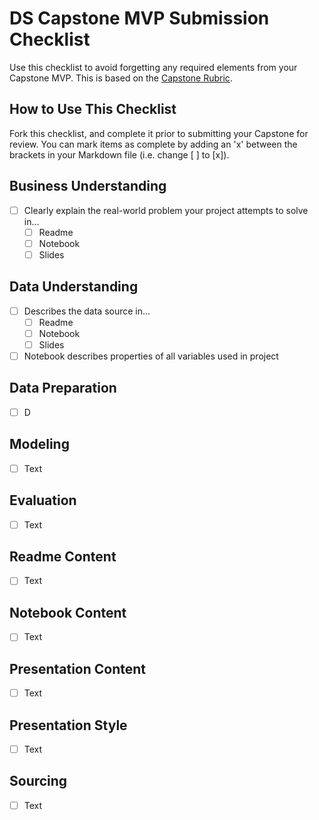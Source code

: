 # DS Capstone MVP Submission Checklist

Use this checklist to avoid forgetting any required elements from your Capstone MVP. This is based on the [Capstone Rubric]().

## How to Use This Checklist

Fork this checklist, and complete it prior to submitting your Capstone for review. You can mark items as complete by adding an 'x' between the brackets in your Markdown file (i.e. change [ ] to [x]). 

## Business Understanding

- [ ] Clearly explain the real-world problem your project attempts to solve in...
  - [ ] Readme
  - [ ] Notebook
  - [ ] Slides

## Data Understanding

- [ ] Describes the data source in...
  - [ ] Readme
  - [ ] Notebook
  - [ ] Slides
- [ ] Notebook describes properties of all variables used in project

## Data Preparation

- [ ] D

## Modeling
- [ ] Text

## Evaluation
- [ ] Text

## Readme Content
- [ ] Text

## Notebook Content
- [ ] Text

## Presentation Content
- [ ] Text

## Presentation Style
- [ ] Text

## Sourcing
- [ ] Text
